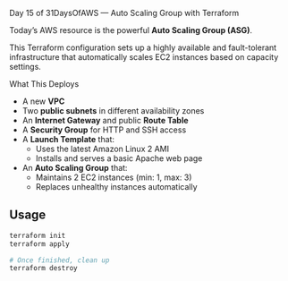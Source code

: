 Day 15 of 31DaysOfAWS — Auto Scaling Group with Terraform

Today’s AWS resource is the powerful **Auto Scaling Group (ASG)**.

This Terraform configuration sets up a highly available and fault-tolerant infrastructure that automatically scales EC2 instances based on capacity settings.


What This Deploys

- A new **VPC**
- Two **public subnets** in different availability zones
- An **Internet Gateway** and public **Route Table**
- A **Security Group** for HTTP and SSH access
- A **Launch Template** that:
  - Uses the latest Amazon Linux 2 AMI
  - Installs and serves a basic Apache web page
- An **Auto Scaling Group** that:
  - Maintains 2 EC2 instances (min: 1, max: 3)
  - Replaces unhealthy instances automatically

## Usage

```bash
terraform init
terraform apply

# Once finished, clean up
terraform destroy
```
